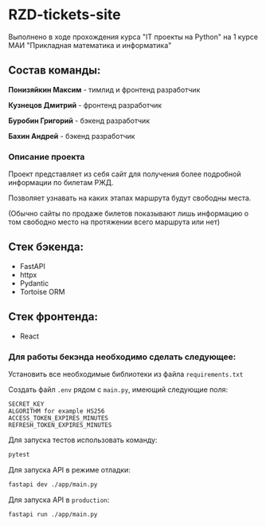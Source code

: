 # RZD-tickets-site

Выполнено в ходе прохождения курса "IT проекты на Python" на 1 курсе МАИ "Прикладная математика и информатика"

## Состав команды: 

__Понизяйкин Максим__ - тимлид и фронтенд разработчик 

__Кузнецов Дмитрий__ - фронтенд разработчик 

__Буробин Григорий__ - бэкенд разработчик

__Бахин Андрей__ - бэкенд разработчик

### Описание проекта 

Проект представляет из себя сайт для получения более подробной информации по билетам РЖД.

Позволяет узнавать на каких этапах маршрута будут свободны места.

(Обычно сайты по продаже билетов показывают лишь информацию о том свободно место на протяжении всего маршрута или нет)

## Стек бэкенда: 

- FastAPI
- httpx
- Pydantic
- Tortoise ORM 

## Стек фронтенда: 

- React

### Для работы бекэнда необходимо сделать следующее: 

Установить все необходимые библиотеки из файла ``requirements.txt``

Создать файл ``.env`` рядом c ``main.py``, имеющий следующие поля:

```env
SECRET_KEY
ALGORITHM for example HS256
ACCESS_TOKEN_EXPIRES_MINUTES
REFRESH_TOKEN_EXPIRES_MINUTES
```

Для запуска тестов использовать команду: 

```bash
pytest
```

Для запуска API в режиме отладки:

```bash
fastapi dev ./app/main.py
```

Для запуска API в ``production``:

```bash
fastapi run ./app/main.py
```
